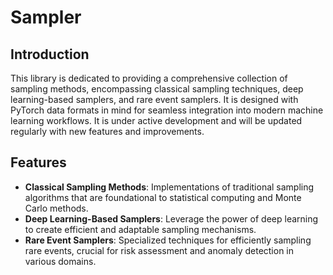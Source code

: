 # Sampler

## Introduction

This library is dedicated to providing a comprehensive collection of sampling methods, encompassing classical sampling techniques, deep learning-based samplers, and rare event samplers. It is designed with PyTorch data formats in mind for seamless integration into modern machine learning workflows. It is under active development and will be updated regularly with new features and improvements.

## Features

- **Classical Sampling Methods**: Implementations of traditional sampling algorithms that are foundational to statistical computing and Monte Carlo methods.
- **Deep Learning-Based Samplers**: Leverage the power of deep learning to create efficient and adaptable sampling mechanisms.
- **Rare Event Samplers**: Specialized techniques for efficiently sampling rare events, crucial for risk assessment and anomaly detection in various domains.


